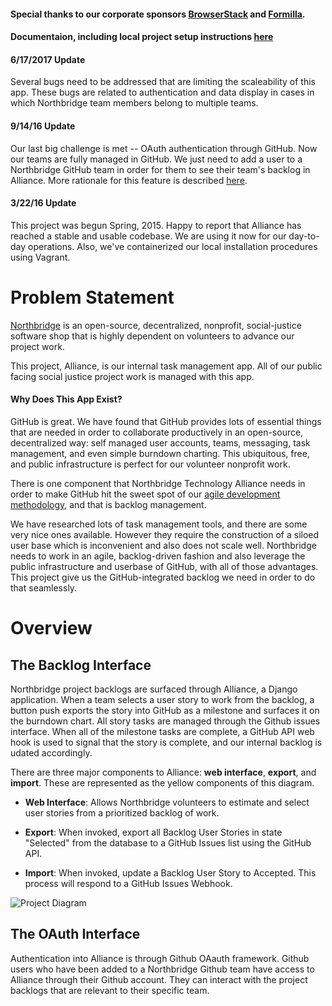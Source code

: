 
#### Special thanks to our corporate sponsors [BrowserStack](https://www.browserstack.com/)  and [Formilla](http://www.formilla.com/).

#### Documentaion, including local project setup instructions [here](https://github.com/NorthBridge/alliance-community/blob/master/docs/install.md)

#### 6/17/2017 Update

Several bugs need to be addressed that are limiting the scaleability of this app. These bugs are related to authentication and data display in cases in which Northbridge team members belong to multiple teams. 

#### 9/14/16 Update

Our last big challenge is met -- OAuth authentication through GitHub. Now our teams are fully managed in GitHub. We just need to add a user to a Northbridge GitHub team in order for them to see their team's backlog in Alliance. More rationale for this feature is described [here](https://github.com/NorthBridge/alliance-community/issues/63).

#### 3/22/16 Update

This project was begun Spring, 2015. Happy to report that Alliance has reached a stable and usable codebase. We are using it now for our day-to-day operations. Also, we've containerized our local installation procedures using Vagrant.

# Problem Statement 

[Northbridge](http://northbridgetech.org) is an open-source, decentralized, nonprofit, social-justice software shop that is highly dependent on volunteers to advance our project work. 

This project, Alliance, is our internal task management app. All of our public facing social justice project work is managed with this app.

#### Why Does This App Exist?

GitHub is great. We have found that GitHub provides lots of essential things that are needed in order to collaborate productively in an open-source, decentralized way: self managed user accounts, teams, messaging, task management, and even simple burndown charting. This ubiquitous, free, and public infrastructure is perfect for our volunteer nonprofit work.

There is one component that Northbridge Technology Alliance needs in order to make GitHub hit the sweet spot of our [agile development methodology](https://github.com/Northbridge/playbook/wiki/1.How-We-Do), and that is backlog management.

We have researched lots of task management tools, and there are some very nice ones available. However they require the construction of a siloed user base which is inconvenient and also does not scale well. Northbridge needs to work in an agile, backlog-driven fashion and also leverage the public infrastructure and userbase of GitHub, with all of those advantages. This project give us the GitHub-integrated backlog we need in order to do that seamlessly.

# Overview

## The Backlog Interface

Northbridge project backlogs are surfaced through Alliance, a Django application. When a team selects a user story to work from the backlog, a button push exports the story into GitHub as a milestone and surfaces it on the burndown chart. All story tasks are managed through the Github issues interface. When all of the milestone tasks are complete, a GitHub API web hook is used to signal that the story is complete, and our internal backlog is udated accordingly.

There are three major components to Alliance: **web interface**,
**export**, and **import**. These are represented as the yellow
components of this diagram.

- **Web Interface**: Allows Northbridge volunteers to estimate and
  select user stories from a prioritized backlog of work.

- **Export**: When invoked, export all Backlog User Stories in state
  "Selected" from the database to a GitHub Issues list using the GitHub
API.

- **Import**: When invoked, update a Backlog User Story to Accepted.
  This process will respond to a GitHub Issues Webhook.

![Project Diagram](http://northbridgetech.org/images/alliance2.jpg)

## The OAuth Interface

Authentication into Alliance is through Github OAauth framework. Github users who have been added to a Northbridge Github team have access to Alliance through their Github account. They can interact with the project backlogs that are relevant to their specific team.

